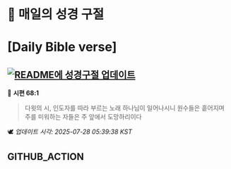 # 🙏 매일의 성경 구절
# [Daily Bible verse]
## [![README에 성경구절 업데이트](https://github.com/DONGSUKA/first_test/actions/workflows/update-readme-bible.yml/badge.svg)](https://github.com/DONGSUKA/first_test/actions/workflows/update-readme-bible.yml)
<!-- START_BIBLE_VERSE -->
📖 **시편 68:1**
> 다윗의 시, 인도자를 따라 부르는 노래 하나님이 일어나시니 원수들은 흩어지며 주를 미워하는 자들은 주 앞에서 도망하리이다

🕊️ _업데이트 시각: 2025-07-28 05:39:38 KST_
  <!-- END_BIBLE_VERSE -->
## GITHUB_ACTION
